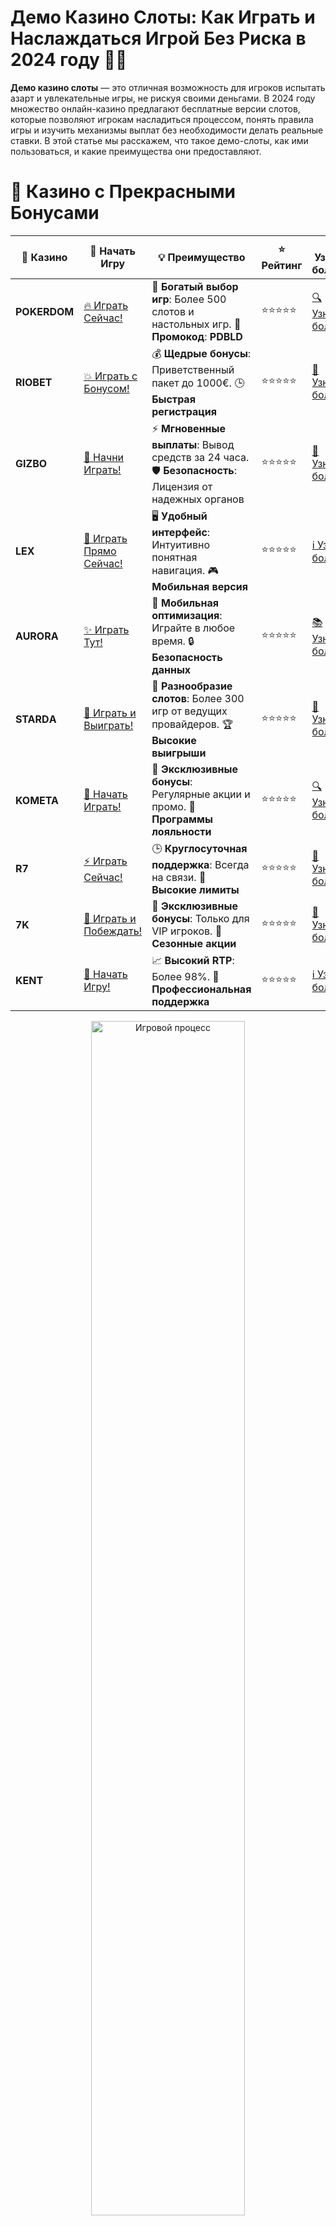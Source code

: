# **Демо Казино Слоты: Как Играть и Наслаждаться Игрой Без Риска в 2024 году 🎰💎**

**Демо казино слоты** — это отличная возможность для игроков испытать азарт и увлекательные игры, не рискуя своими деньгами. В 2024 году множество онлайн-казино предлагают бесплатные версии слотов, которые позволяют игрокам насладиться процессом, понять правила игры и изучить механизмы выплат без необходимости делать реальные ставки. В этой статье мы расскажем, что такое демо-слоты, как ими пользоваться, и какие преимущества они предоставляют.

# 🌟 Казино с Прекрасными Бонусами

| 🎲 **Казино** | 🔗 **Начать Игру** | 💡 **Преимущество** | ⭐ **Рейтинг** | 🔗 **Узнать больше** | 🆕 **Новая информация** |
|--------------|---------------------|---------------------|----------------|----------------------|-------------------------|
| **POKERDOM**  | [🔥 Играть Сейчас!](https://brandplay.link/4k77v2yx) | 🎉 **Богатый выбор игр**: Более 500 слотов и настольных игр. 🎁 **Промокод**: **PDBLD** | ⭐⭐⭐⭐⭐ | [🔍 Узнать больше](https://brandplay.link/4k77v2yx) | 🏆 **Победители турниров** получают эксклюзивные подарки! |
| **RIOBET**    | [💥 Играть с Бонусом!](https://brandplay.link/7xBLTPyj) | 💰 **Щедрые бонусы**: Приветственный пакет до 1000€. 🕒 **Быстрая регистрация** | ⭐⭐⭐⭐⭐ | [📖 Узнать больше](https://brandplay.link/7xBLTPyj) | 💬 **Поддержка 24/7** для комфортной игры в любое время! |
| **GIZBO**     | [🚀 Начни Играть!](https://brandplay.link/bprXw4YV) | ⚡ **Мгновенные выплаты**: Вывод средств за 24 часа. 🛡️ **Безопасность**: Лицензия от надежных органов | ⭐⭐⭐⭐⭐ | [📝 Узнать больше](https://brandplay.link/bprXw4YV) | 🔒 **SSL-шифрование** для максимальной безопасности данных игроков. |
| **LEX**       | [💎 Играть Прямо Сейчас!](https://brandplay.link/zW4hdDFV) | 🖥️ **Удобный интерфейс**: Интуитивно понятная навигация. 🎮 **Мобильная версия** | ⭐⭐⭐⭐⭐ | [ℹ️ Узнать больше](https://brandplay.link/zW4hdDFV) | 📱 **Поддержка всех мобильных устройств** для удобства игры в любом месте. |
| **AURORA**    | [✨ Играть Тут!](https://10trafic-stat2.com/click/668546556bcc6313411604bd/6766/13032/subaccount) | 📱 **Мобильная оптимизация**: Играйте в любое время. 🔒 **Безопасность данных** | ⭐⭐⭐⭐⭐ | [📚 Узнать больше](https://10trafic-stat2.com/click/668546556bcc6313411604bd/6766/13032/subaccount) | 🌍 **Международная лицензия** на деятельность в разных странах. |
| **STARDА**    | [🎉 Играть и Выиграть!](https://brandplay.link/fB7xwRFL) | 🎰 **Разнообразие слотов**: Более 300 игр от ведущих провайдеров. 🏆 **Высокие выигрыши** | ⭐⭐⭐⭐⭐ | [🔎 Узнать больше](https://brandplay.link/fB7xwRFL) | 🎉 **Ежемесячные турниры** с крупными призами! |
| **KOMETA**    | [🎁 Начать Играть!](https://brandplay.link/8ZymQJV8) | 🎁 **Эксклюзивные бонусы**: Регулярные акции и промо. 🔄 **Программы лояльности** | ⭐⭐⭐⭐⭐ | [🔍 Узнать больше](https://brandplay.link/8ZymQJV8) | 🌟 **Персонализированные предложения** для долгосрочных игроков. |
| **R7**        | [⚡ Играть Сейчас!](https://brandplay.link/bMd3Yjsw) | 🕒 **Круглосуточная поддержка**: Всегда на связи. 💸 **Высокие лимиты** | ⭐⭐⭐⭐⭐ | [📖 Узнать больше](https://brandplay.link/bMd3Yjsw) | 🎯 **Рейтинг игроков** для лучших участников. |
| **7K**        | [🎯 Играть и Побеждать!](https://brandplay.link/BvQyFShp) | 🌟 **Эксклюзивные бонусы**: Только для VIP игроков. 🎉 **Сезонные акции** | ⭐⭐⭐⭐⭐ | [📝 Узнать больше](https://brandplay.link/BvQyFShp) | 🥇 **Особые привилегии** для постоянных игроков. |
| **KENT**      | [🔑 Начать Игру!](https://brandplay.link/Fv2WP3js) | 📈 **Высокий RTP**: Более 98%. 💼 **Профессиональная поддержка** | ⭐⭐⭐⭐⭐ | [ℹ️ Узнать больше](https://brandplay.link/Fv2WP3js) | 💬 **Поддержка на нескольких языках** для удобства игроков. |

<div align="center"> <img src="https://i.pinimg.com/originals/1d/b3/25/1db325483acbe642c6d4e6fdd73a4988.gif" alt="Игровой процесс" width="70%"> </div>
---

# 🚀 Быстрые Выигрыши и Поддержка

| 🎲 **Казино** | 🔗 **Начать Игру** | 💡 **Преимущество** | ⭐ **Рейтинг** | 🔗 **Узнать больше** | 🆕 **Новая информация** |
|--------------|---------------------|---------------------|----------------|----------------------|-------------------------|
| **GAMA**      | [🎯 Играть Прямо Сейчас!](https://brandplay.link/j6NMKsDz) | 🔍 **Интуитивный интерфейс**: Легкость использования. 🏅 **Престижные турниры** | ⭐⭐⭐⭐☆ | [🔎 Узнать больше](https://brandplay.link/j6NMKsDz) | 🏆 **Турниры с большими призами** каждый месяц. |
| **ONION**     | [💥 Играть и Выигрывать!](https://brandplay.link/zBGRVpQ9) | 🤑 **Низкие ставки**: Идеально для начинающих. 🔄 **Быстрые выводы** | ⭐⭐⭐⭐☆ | [🔍 Узнать больше](https://brandplay.link/zBGRVpQ9) | 🎮 **Казино для новичков** с простыми правилами. |
| **ЧЕМПИОН**   | [🏅 Играть в Турнире!](https://temon-gter.cfd/go/lRq?p80412p304504pcc44t17455) | 🏅 **Лояльная программа**: Награды за активность. 🎁 **Ежемесячные бонусы** | ⭐⭐⭐⭐☆ | [📖 Узнать больше](https://temon-gter.cfd/go/lRq?p80412p304504pcc44t17455) | 🥇 **Турниры и лояльность** — каждый шаг вознаграждается. |
| **VAVADA**    | [🚀 Играть Без Ожидания!](https://vavadapartner.pro/?promo=ea5c9275-6854-4505-94fc-95ab18221945-linkb2) | 🚀 **Быстрая регистрация**: Начните играть мгновенно. 🔐 **Безопасные транзакции** | ⭐⭐⭐⭐☆ | [📝 Узнать больше](https://vavadapartner.pro/?promo=ea5c9275-6854-4505-94fc-95ab18221945-linkb2) | 🏆 **Программа для новых игроков** с бонусами за регистрацию. |
| **FRIENDS**   | [🎉 Играть и Развлекаться!](https://gofriends.mba/linkb2) | 🤝 **Социальные игры**: Играйте с друзьями. 🌐 **Мультиплатформенность** | ⭐⭐⭐⭐☆ | [ℹ️ Узнать больше](https://gofriends.mba/linkb2) | 🎮 **Играйте с друзьями** и зарабатывайте бонусы за совместные действия. |
| **1WIN**      | [⚡ Играть и Выигрывать!](https://brandplay.link/smXVpBbG) | 🏆 **Спортивные ставки**: Широкий выбор видов спорта. 💵 **Высокие коэффициенты** | ⭐⭐⭐⭐☆ | [📚 Узнать больше](https://brandplay.link/smXVpBbG) | ⚽ **Бонусы на спортивные ставки** для активных игроков. |
| **DRIP**      | [💥 Играть Сразу!](https://drp-ircp01.com/c07e6a3db) | 🌐 **Инновационные игры**: Новейшие игровые технологии. 🛡️ **Высокая безопасность** | ⭐⭐⭐⭐☆ | [🔎 Узнать больше](https://drp-ircp01.com/c07e6a3db) | 🔧 **Инновационные функции** для удобства игры. |
| **JOYCASINO** | [🎰 Играть И Побеждать!](https://rpc30.call2me.pro/?/ru/registration?apkpop=0&partner=p24970p3291217pc98f) | 🎁 **Приятные бонусы**: Ежедневные акции и подарки. 🕹️ **Разнообразие игр** | ⭐⭐⭐⭐☆ | [🔍 Узнать больше](https://rpc30.call2me.pro/?/ru/registration?apkpop=0&partner=p24970p3291217pc98f) | 🎉 **Щедрые фриспины** для новых игроков. |
| **PLAYFORTUNA** | [🔥 Играть С Бонусом!](https://fortunapromo.net/alt/playfortuna/registration?0dc4a9362a71feb7e3f165fb8e766f70) | 🎉 **Регулярные акции**: Бонусы, фриспины и многое другое. 🏅 **Турниры** | ⭐⭐⭐⭐☆ | [📚 Узнать больше](https://fortunapromo.net/alt/playfortuna/registration?0dc4a9362a71feb7e3f165fb8e766f70) | 🎯 **Выгодные предложения** на популярные игры. |
| **SYKAA**     | [💸 Играть Сейчас!](https://s-two-way.com/?source=linkb2&pid=30697) | 💸 **Доступные ставки**: Идеально для новичков. 🎁 **Щедрые бонусы** | ⭐⭐⭐⭐☆ | [🔍 Узнать больше](https://s-two-way.com/?source=linkb2&pid=30697) | 💥 **Акции с большими бонусами** для новичков и опытных игроков. |

<div align="center"> <img src="https://schaeffers-cdn.s3.amazonaws.com/images/default-source/schaeffers-cdn-images/default-images/sectors/bigstock-casino-gambling-concept-with-f-369012793.jpg?sfvrsn=493ad806_4" alt="Игровой процесс" width="70%"> </div>
---

# 💸 Казино с Привлекательными Программами Лояльности

| 🎲 **Казино** | 🔗 **Начать Игру** | 💡 **Преимущество** | ⭐ **Рейтинг** | 🔗 **Узнать больше** | 🆕 **Новая информация** |
|--------------|---------------------|---------------------|----------------|----------------------|-------------------------|
| **KOMETA**    | [🎯 Начни Играть!](https://brandplay.link/8ZymQJV8) | 🎁 **Эксклюзивные бонусы**: Регулярные акции и промо. 🔄 **Программы лояльности** | ⭐⭐⭐⭐⭐ | [🔍 Узнать больше](https://brandplay.link/8ZymQJV8) | 🌟 **Персонализированные предложения** для долгосрочных игроков. |
| **1Xslots**   | [🏅 Играть Прямо Сейчас!](https://brandplay.link/hSB1khtr) | 🎉 **Множество акций**: Еженедельные бонусы и турниры. 🛡️ **Безопасность** | ⭐⭐⭐⭐⭐ | [📚 Узнать больше](https://brandplay.link/hSB1khtr) | 🏅 **Награды за активность**: участники программы лояльности получают специальные привилегии. |
| **R7**        | [🚀 Играть Сейчас!](https://brandplay.link/bMd3Yjsw) | 🕒 **Круглосуточная поддержка**: Всегда на связи. 💸 **Высокие лимиты** | ⭐⭐⭐⭐⭐ | [📖 Узнать больше](https://brandplay.link/bMd3Yjsw) | 💬 **VIP-поддержка** для постоянных игроков с приоритетом. |

<div align="center"> <img src="https://i.pinimg.com/originals/1d/b3/25/1db325483acbe642c6d4e6fdd73a4988.gif" alt="Игровой процесс" width="70%"> </div>
---

## Что Такое Демо Казино Слоты? 🎯💡

**Демо казино слоты** — это бесплатные версии популярных игровых автоматов, доступные в большинстве онлайн-казино. В демо-режиме игроки могут сделать виртуальные ставки, не тратя настоящие деньги. Все выигрыши в этом режиме также виртуальны, и они служат исключительно для ознакомления с игрой.

Основные особенности демо-слотов:

- **Бесплатная игра**: Вы не рискуете реальными деньгами, а все ставки и выигрыши являются условными.
- **Тренировка**: Идеально для новичков, чтобы ознакомиться с играми, их механикой, бонусами и особенностями без стресса.
- **Доступность**: Демо-игры доступны в любое время, и их можно запускать прямо в браузере или через мобильные устройства.

## Как Играть в Демо Казино Слоты? 🎮💸

Играть в демо-слоты просто. Вот шаги, которые помогут вам начать:

### 1. **Выбор Онлайн-Казино** 🏆  
Первым шагом является выбор онлайн-казино, которое предлагает демо-версии слотов. Примером таких платформ являются **Pokerdom**, **Riobet**, **Gizbo**, и другие. Эти казино позволяют игрокам бесплатно протестировать игры, прежде чем делать реальные ставки.

### 2. **Выбор Слота** 🎰  
В большинстве казино существует специальный раздел с бесплатными играми, где вы можете выбрать слот по вашему вкусу. Это могут быть как классические игровые автоматы, так и новинки от известных разработчиков, таких как **Pragmatic Play**, **NetEnt** или **Play'n GO**.

### 3. **Запуск Игр** 🎮  
После выбора слота просто нажимаете на игру, и она запускается в демо-режиме. Вам будет предложено играть с виртуальными деньгами, и вы можете делать ставки без ограничений. Это отличная возможность протестировать разные стратегии и выбрать оптимальный вариант для игры на реальные деньги.

### 4. **Ознакомление с Механикой и Особенностями** 🔄  
Каждый слот имеет свои особенности, например, бонусные раунды, множители или бесплатные вращения. В демо-режиме вы сможете ознакомиться с этими функциями и понять, как они влияют на игру и выплаты.

## Преимущества Демо Казино Слотов 🎉💡

### 1. **Обучение для Новичков** 🆕  
Демо-игры — это отличная возможность для новичков научиться играть и понять, как работают слоты, без финансовых рисков. Вы можете освоить правила игры, изучить ее особенности и привыкнуть к интерфейсу.

### 2. **Эксперименты с Разными Слотами** 🎰🧪  
Если вы не уверены, какой слот вам понравится, демо-режим позволяет бесплатно опробовать множество игр. Вы можете протестировать как классические автоматы, так и новинки, чтобы найти игру, которая вам по душе.

### 3. **Отсутствие Финансовых Рисков** 💳❌  
Самое главное преимущество — отсутствие риска потерять реальные деньги. Вы можете наслаждаться игровым процессом и проверять различные стратегии без давления.

### 4. **Изучение Стратегий и Функций Слотов** 🎯📝  
В демо-режиме можно опробовать различные стратегии ставок и посмотреть, как бонусные функции слотов (фри-спины, бонусные раунды) влияют на исход игры. Это поможет вам лучше подготовиться к игре на реальные деньги.

## Популярные Демо Слоты в Онлайн-Казино 🎰🔥

Вот несколько популярных демо-слотов, которые стоит попробовать в 2024 году:

### 1. **Sweet Bonanza** 🍭💥  
Этот слот от **Pragmatic Play** известен своими яркими цветами и интересной механикой. Бесплатная версия позволяет насладиться всеми бонусными функциями и фри-спинами, не рискуя настоящими деньгами.

### 2. **Gates of Olympus** 🏛️⚡  
Слот с мифологической темой от **Pragmatic Play** предлагает уникальные бонусные функции и возможность выигрыша множителей. В демо-режиме вы сможете ознакомиться с механикой игры и потренировать стратегию.

### 3. **Book of Ra** 📚🔮  
Этот классический слот от **Novomatic** является одной из самых популярных игр в мире онлайн-казино. В демо-версии вы можете протестировать игру на виртуальные деньги, чтобы понять, как активируются бонусы.

### 4. **Starburst** ✨💎  
Одним из самых популярных и простых слотов является **Starburst** от **NetEnt**. С его помощью можно без труда ознакомиться с принципами работы видеослотов и научиться делать правильные ставки.

### 5. **Immortal Romance** 🖤💍  
Этот слот от **Microgaming** с увлекательной сюжетной линией и множителями также доступен в демо-режиме. Это отличная возможность опробовать бонусные функции и улучшить свою стратегию игры.

## Почему Стоит Играть в Демо Казино Слоты? 🎮🎉

- **Безопасность**: Вы играете без риска потери денег, что позволяет расслабиться и сосредоточиться на процессе.
- **Изучение игровых автоматов**: Демонстрация всех функций слота дает полное представление о механике игры и бонусах.
- **Эксперименты со стратегиями**: Можно пробовать различные стратегии ставок и лучше понять, как это влияет на результат.
- **Удовольствие без затрат**: Это отличный способ насладиться азартом без затрат и напряжения, что особенно важно для новичков.

## Заключение 🎯💸

**Демо казино слоты** — это отличный способ насладиться играми в онлайн-казино без рисков и затрат. В 2024 году все больше платформ предлагают демо-версии своих слотов, что позволяет игрокам обучаться, исследовать различные стратегии и просто получать удовольствие от игры. Попробуйте демо-игры, прежде чем переходить к игре на реальные деньги, и наслаждайтесь игровым процессом без стресса!

---
*Азартные игры могут вызвать зависимость. Играйте ответственно и выбирайте только лицензированные казино для безопасной игры.*  
